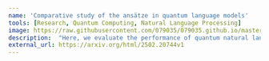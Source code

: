 ```yaml
--- 
name: 'Comparative study of the ansätze in quantum language models'
tools: [Research, Quantum Computing, Natural Language Processing]
image: https://raw.githubusercontent.com/079035/079035.github.io/master/docs/images/Cambridge-Quantum-lambeq-Alice-hates-Bob.png
description:  "Here, we evaluate the performance of quantum natural language processing models based on these ansätze at different levels in text classification tasks. We perform a comparative study and optimize the QNLP models by fine-tuning several critical hyperparameters. Our results demonstrate how the balance between simplification and expressivity affects model performance."
external_url: https://arxiv.org/html/2502.20744v1
---
```

